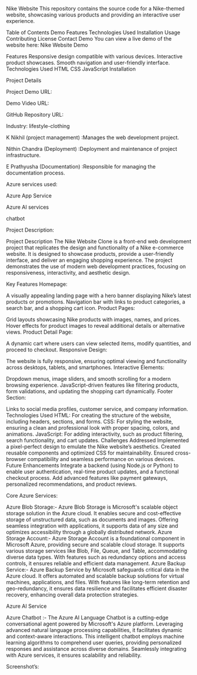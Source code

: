 Nike Website
This repository contains the source code for a Nike-themed website, showcasing various products and providing an interactive user experience.

Table of Contents
Demo
Features
Technologies Used
Installation
Usage
Contributing
License
Contact
Demo
You can view a live demo of the website here: Nike Website Demo

Features
Responsive design compatible with various devices.
Interactive product showcases.
Smooth navigation and user-friendly interface.
Technologies Used
HTML
CSS
JavaScript
Installation

Project Details

Project Demo URL: 

Demo Video URL: 

GitHub Repository URL: 

Industry: lifestyle-clothing 

K Nikhil (project management) :Manages the web development project.

Nithin Chandra (Deployment) :Deployment and maintenance of project infrastructure.

E Prathyusha (Documentation) :Responsible for managing the documentation process.

Azure services used:

Azure App Service

Azure AI services

chatbot

Project Description:

Project Description
The Nike Website Clone is a front-end web development project that replicates the design and functionality of a Nike e-commerce website. It is designed to showcase products, provide a user-friendly interface, and deliver an engaging shopping experience. The project demonstrates the use of modern web development practices, focusing on responsiveness, interactivity, and aesthetic design.

Key Features
Homepage:

A visually appealing landing page with a hero banner displaying Nike’s latest products or promotions.
Navigation bar with links to product categories, a search bar, and a shopping cart icon.
Product Pages:

Grid layouts showcasing Nike products with images, names, and prices.
Hover effects for product images to reveal additional details or alternative views.
Product Detail Page:

A dynamic cart where users can view selected items, modify quantities, and proceed to checkout.
Responsive Design:

The website is fully responsive, ensuring optimal viewing and functionality across desktops, tablets, and smartphones.
Interactive Elements:

Dropdown menus, image sliders, and smooth scrolling for a modern browsing experience.
JavaScript-driven features like filtering products, form validations, and updating the shopping cart dynamically.
Footer Section:

Links to social media profiles, customer service, and company information.
Technologies Used
HTML: For creating the structure of the website, including headers, sections, and forms.
CSS: For styling the website, ensuring a clean and professional look with proper spacing, colors, and animations.
JavaScript: For adding interactivity, such as product filtering, search functionality, and cart updates.
Challenges Addressed
Implemented a pixel-perfect design to emulate the Nike website’s aesthetics.
Created reusable components and optimized CSS for maintainability.
Ensured cross-browser compatibility and seamless performance on various devices.
Future Enhancements
Integrate a backend (using Node.js or Python) to enable user authentication, real-time product updates, and a functional checkout process.
Add advanced features like payment gateways, personalized recommendations, and product reviews.

Core Azure Services:

Azure Blob Storage:- Azure Blob Storage is Microsoft's scalable object storage solution in the Azure cloud. It enables secure and cost-effective storage of unstructured data, such as documents and images. Offering seamless integration with applications, it supports data of any size and optimizes accessibility through a globally distributed network. Azure Storage Account:- Azure Storage Account is a foundational component in Microsoft Azure, providing secure and scalable cloud storage. It supports various storage services like Blob, File, Queue, and Table, accommodating diverse data types. With features such as redundancy options and access controls, it ensures reliable and efficient data management. Azure Backup Service:- Azure Backup Service by Microsoft safeguards critical data in the Azure cloud. It offers automated and scalable backup solutions for virtual machines, applications, and files. With features like long-term retention and geo-redundancy, it ensures data resilience and facilitates efficient disaster recovery, enhancing overall data protection strategies.

Azure AI Service

Azure Chatbot :- The Azure AI Language Chatbot is a cutting-edge conversational agent powered by Microsoft's Azure platform. Leveraging advanced natural language processing capabilities, it facilitates dynamic and context-aware interactions. This intelligent chatbot employs machine learning algorithms to comprehend user queries, providing personalized responses and assistance across diverse domains. Seamlessly integrating with Azure services, it ensures scalability and reliability.

Screenshot’s:


